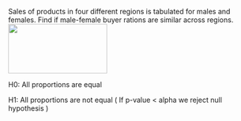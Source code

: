 Sales of products in four different regions is tabulated for males and females. Find if male-female buyer rations are similar across regions.
<img src="https://user-images.githubusercontent.com/119057185/207093834-19e9e88b-c90d-4179-b541-4db299e4e2bc.png" width="200" height="100">

H0: All proportions are equal

H1: All proportions are not equal
( If p-value < alpha we reject null hypothesis )
